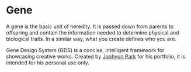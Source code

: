 # Gene

A gene is the basic unit of heredity. It is passed down from parents to offspring and contain the information needed to determine physical and biological traits. In a similar way, what you create defines who you are.

Gene Design System (GDS) is a concise, intelligent framework for showcasing creative works. Created by <a href="https://dev.parkjoohyun.com/">Joohyun Park</a> for his portfolio, it is intended for his personal use only.
